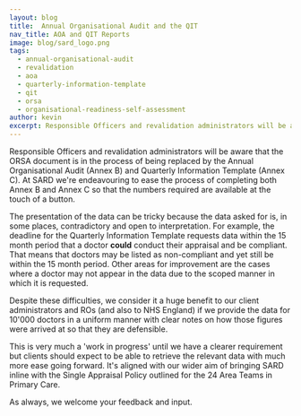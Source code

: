 ```yaml
---
layout: blog
title:  Annual Organisational Audit and the QIT
nav_title: AOA and QIT Reports
image: blog/sard_logo.png
tags:
  - annual-organisational-audit
  - revalidation
  - aoa
  - quarterly-information-template
  - qit
  - orsa
  - organisational-readiness-self-assessment
author: kevin
excerpt: Responsible Officers and revalidation administrators will be aware that the ORSA document is in the process of being replaced by the Annual Organisational Audit (Annex B) and Quarterly Information Template (Annex C). At SARD we're endeavouring to ease the process of completing both Annex B and Annex C so that the numbers required are available at the touch of a button.
---
```


Responsible Officers and revalidation administrators will be aware that the ORSA document is in the process of being replaced by the Annual Organisational Audit (Annex B) and Quarterly Information Template (Annex C). At SARD we're endeavouring to ease the process of completing both Annex B and Annex C so that the numbers required are available at the touch of a button.

The presentation of the data can be tricky because the data asked for is, in some places, contradictory and open to interpretation. For example, the deadline for the Quarterly Information Template requests data within the 15 month period that a doctor **could** conduct their appraisal and be compliant. That means that doctors may be listed as non-compliant and yet still be within the 15 month period. Other areas for improvement are the cases where a doctor may not appear in the data due to the scoped manner in which it is requested.

Despite these difficulties, we consider it a huge benefit to our client administrators and ROs (and also to NHS England) if we provide the data for 10'000 doctors in a uniform manner with clear notes on how those figures were arrived at so that they are defensible.

This is very much a 'work in progress' until we have a clearer requirement but clients should expect to be able to retrieve the relevant data with much more ease going forward. It's aligned with our wider aim of bringing SARD inline with the Single Appraisal Policy outlined for the 24 Area Teams in Primary Care.

As always, we welcome your feedback and input.
